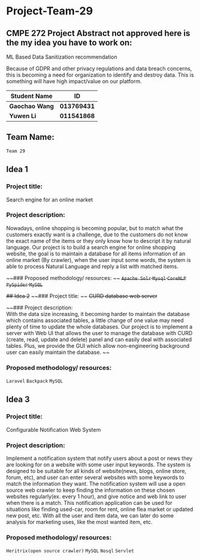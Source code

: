 # Project-Team-29
## CMPE 272 Project Abstract not approved here is the my idea you have to work on:

ML Based Data Sanitization recommendation

Because of GDPR and other privacy regulations and data breach concerns, this is becoming a need for organization to identify and destroy data. This is something will have high impact/value on our platform.

 
|Student Name|ID|
|---|---|
|**Gaochao Wang**|**013769431**|
|**Yuwen Li**|**011541868**|

   
## Team Name:  
    Team 29  


## Idea 1
### Project title:  
Search engine for an online market
   
### Project description:  
Nowadays, online shopping is becoming popular, but to match what the customers exactly want is a challenge, due to the customers do not know the exact name of the items or they only know how to descript it by natural language. 
Our project is to build a search engine for online shopping website, the goal is to maintain a database for all items information of  an online market (By crawler),  when the user input some words, the system is able to process Natural Language and reply a list with matched items.

   
~~### Proposed methodology/ resources:  ~~
~~`Apache Solr` `Mysql` `CoreNLP` `PySpider` `MySQL`~~
  
  
~~## Idea 2~~
~~### Project title:  ~~ 
~~CURD database web server~~
 
~~### Project description:  
With the data size increasing, it becoming harder to maintain the database which contains associated tables, a little change of one value may need plenty of time to update the whole databases. Our project is to implement a server with Web UI that allows the user to manage the database with CURD (create, read, update and delete) panel and can easily deal with associated tables. Plus, we provide the GUI which allow non-engineering background user can easily maintain the database.  ~~
 
### Proposed methodology/ resources: 
`Laravel`  `Backpack` `MySQL`

## Idea 3
### Project title:
Configurable Notification Web System

### Project description:
Implement a notification system that notify users about a post or news they are looking for on a website with some user input keywords. The system is designed to be suitable for all kinds of website(news, blogs, online store, forum, etc), and user can enter several websites with some keywords to match the information they want. The notification system will use a open source web crawler to keep finding the information on these chosen websites regularly(ex. every 1 hour), and give notice and web link to user when there is a match.
This notification application can be used for situations like finding used-car, room for rent,  online flea market or updated new post, etc. With all the user and item data, we can later do some analysis for marketing uses,  like the most wanted item, etc. 


### Proposed methodology/ resources: 
`Heritrix(open source crawler)` `MySQL` `Nosql` `Servlet`
